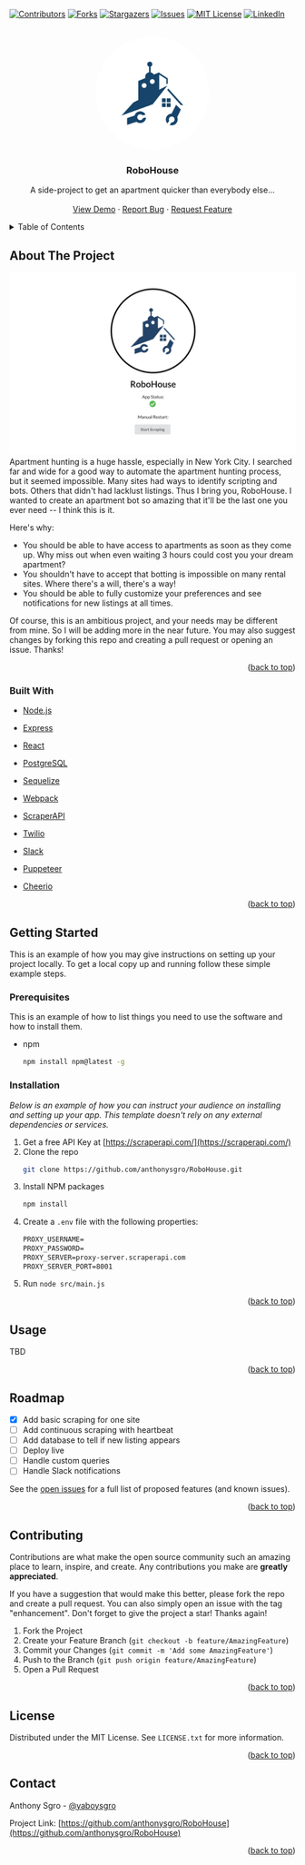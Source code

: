 <div id="top"></div>
<!--
*** Thanks for checking out the Best-README-Template. If you have a suggestion
*** that would make this better, please fork the repo and create a pull request
*** or simply open an issue with the tag "enhancement".
*** Don't forget to give the project a star!
*** Thanks again! Now go create something AMAZING! :D
-->

<!-- PROJECT SHIELDS -->
<!--
*** I'm using markdown "reference style" links for readability.
*** Reference links are enclosed in brackets [ ] instead of parentheses ( ).
*** See the bottom of this document for the declaration of the reference variables
*** for contributors-url, forks-url, etc. This is an optional, concise syntax you may use.
*** https://www.markdownguide.org/basic-syntax/#reference-style-links
-->

[![Contributors][contributors-shield]][contributors-url]
[![Forks][forks-shield]][forks-url]
[![Stargazers][stars-shield]][stars-url]
[![Issues][issues-shield]][issues-url]
[![MIT License][license-shield]][license-url]
[![LinkedIn][linkedin-shield]][linkedin-url]

<!-- PROJECT LOGO -->
<br />
<div align="center">
  <a href="https://github.com/anthonysgro/RoboHouse">
    <img src="public/images/RoboHouseLogoCrop.png" alt="Logo" width="200" height="200" style="border-radius: 200px" >
  </a>

  <h3 align="center">RoboHouse</h3>

  <p align="center">
    A side-project to get an apartment quicker than everybody else...
    <br />
    <br />
    <a href="https://github.com/anthonysgro/RoboHouse">View Demo</a>
    ·
    <a href="https://github.com/anthonysgro/RoboHouse/issues">Report Bug</a>
    ·
    <a href="https://github.com/anthonysgro/RoboHouse/issues">Request Feature</a>
  </p>
</div>

<!-- TABLE OF CONTENTS -->
<details>
  <summary>Table of Contents</summary>
  <ol>
    <li>
      <a href="#about-the-project">About The Project</a>
      <ul>
        <li><a href="#built-with">Built With</a></li>
      </ul>
    </li>
    <li>
      <a href="#getting-started">Getting Started</a>
      <ul>
        <li><a href="#prerequisites">Prerequisites</a></li>
        <li><a href="#installation">Installation</a></li>
      </ul>
    </li>
    <li><a href="#usage">Usage</a></li>
    <li><a href="#roadmap">Roadmap</a></li>
    <li><a href="#contributing">Contributing</a></li>
    <li><a href="#license">License</a></li>
    <li><a href="#contact">Contact</a></li>
  </ol>
</details>

<!-- ABOUT THE PROJECT -->

## About The Project

[![Product Name Screen Shot][product-screenshot]](https://example.com)
Apartment hunting is a huge hassle, especially in New York City. I searched far and wide for a good way to automate the apartment hunting process, but it seemed impossible. Many sites had ways to identify scripting and bots. Others that didn't had lacklust listings. Thus I bring you, RoboHouse. I wanted to create an apartment bot so amazing that it'll be the last one you ever need -- I think this is it.

Here's why:

-   You should be able to have access to apartments as soon as they come up. Why miss out when even waiting 3 hours could cost you your dream apartment?
-   You shouldn't have to accept that botting is impossible on many rental sites. Where there's a will, there's a way!
-   You should be able to fully customize your preferences and see notifications for new listings at all times.

Of course, this is an ambitious project, and your needs may be different from mine. So I will be adding more in the near future. You may also suggest changes by forking this repo and creating a pull request or opening an issue. Thanks!

<p align="right">(<a href="#top">back to top</a>)</p>

### Built With

-   [Node.js](https://nodejs.org/en/)
-   [Express](https://expressjs.com/)
-   [React](https://reactjs.org/)
-   [PostgreSQL](https://www.postgresql.org/)
-   [Sequelize](https://sequelize.org/)
-   [Webpack](https://webpack.js.org/)

-   [ScraperAPI](https://www.scraperapi.com/)
-   [Twilio](https://www.twilio.com/)
-   [Slack](https://www.slack.com/)

-   [Puppeteer](https://pptr.dev/)
-   [Cheerio](https://www.npmjs.com/package/cheerio)

<p align="right">(<a href="#top">back to top</a>)</p>

<!-- GETTING STARTED -->

## Getting Started

This is an example of how you may give instructions on setting up your project locally.
To get a local copy up and running follow these simple example steps.

### Prerequisites

This is an example of how to list things you need to use the software and how to install them.

-   npm
    ```sh
    npm install npm@latest -g
    ```

### Installation

_Below is an example of how you can instruct your audience on installing and setting up your app. This template doesn't rely on any external dependencies or services._

1. Get a free API Key at [https://scraperapi.com/](https://scraperapi.com/)
2. Clone the repo
    ```sh
    git clone https://github.com/anthonysgro/RoboHouse.git
    ```
3. Install NPM packages
    ```sh
    npm install
    ```
4. Create a `.env` file with the following properties:
    ```
    PROXY_USERNAME=
    PROXY_PASSWORD=
    PROXY_SERVER=proxy-server.scraperapi.com
    PROXY_SERVER_PORT=8001
    ```
5. Run `node src/main.js`

<p align="right">(<a href="#top">back to top</a>)</p>

<!-- USAGE EXAMPLES -->

## Usage

TBD

<!-- Use this space to show useful examples of how a project can be used. Additional screenshots, code examples and demos work well in this space. You may also link to more resources. -->

<!-- _For more examples, please refer to the [Documentation](https://example.com)_ -->

<p align="right">(<a href="#top">back to top</a>)</p>

<!-- ROADMAP -->

## Roadmap

-   [x] Add basic scraping for one site
-   [ ] Add continuous scraping with heartbeat
-   [ ] Add database to tell if new listing appears
-   [ ] Deploy live
-   [ ] Handle custom queries
-   [ ] Handle Slack notifications

See the [open issues](https://github.com/anthonysgro/RoboHouse/issues) for a full list of proposed features (and known issues).

<p align="right">(<a href="#top">back to top</a>)</p>

<!-- CONTRIBUTING -->

## Contributing

Contributions are what make the open source community such an amazing place to learn, inspire, and create. Any contributions you make are **greatly appreciated**.

If you have a suggestion that would make this better, please fork the repo and create a pull request. You can also simply open an issue with the tag "enhancement".
Don't forget to give the project a star! Thanks again!

1. Fork the Project
2. Create your Feature Branch (`git checkout -b feature/AmazingFeature`)
3. Commit your Changes (`git commit -m 'Add some AmazingFeature'`)
4. Push to the Branch (`git push origin feature/AmazingFeature`)
5. Open a Pull Request

<p align="right">(<a href="#top">back to top</a>)</p>

<!-- LICENSE -->

## License

Distributed under the MIT License. See `LICENSE.txt` for more information.

<p align="right">(<a href="#top">back to top</a>)</p>

<!-- CONTACT -->

## Contact

Anthony Sgro - [@yaboysgro](https://twitter.com/yaboysgro)

Project Link: [https://github.com/anthonysgro/RoboHouse](https://github.com/anthonysgro/RoboHouse)

<p align="right">(<a href="#top">back to top</a>)</p>

<!-- MARKDOWN LINKS & IMAGES -->
<!-- https://www.markdownguide.org/basic-syntax/#reference-style-links -->

[contributors-shield]: https://img.shields.io/github/contributors/anthonysgro/RoboHouse.svg?style=for-the-badge
[contributors-url]: https://github.com/anthonysgro/RoboHouse/graphs/contributors
[forks-shield]: https://img.shields.io/github/forks/anthonysgro/RoboHouse.svg?style=for-the-badge
[forks-url]: https://github.com/anthonysgro/RoboHouse/network/members
[stars-shield]: https://img.shields.io/github/stars/anthonysgro/RoboHouse.svg?style=for-the-badge
[stars-url]: https://github.com/anthonysgro/RoboHouse/stargazers
[issues-shield]: https://img.shields.io/github/issues/anthonysgro/RoboHouse.svg?style=for-the-badge
[issues-url]: https://github.com/anthonysgro/RoboHouse/issues
[license-shield]: https://img.shields.io/github/license/anthonysgro/RoboHouse.svg?style=for-the-badge
[license-url]: https://github.com/anthonysgro/RoboHouse/blob/main/LICENSE.txt
[linkedin-shield]: https://img.shields.io/badge/-LinkedIn-black.svg?style=for-the-badge&logo=linkedin&colorB=555
[linkedin-url]: https://linkedin.com/in/sgro
[product-screenshot]: public/assets/screenshot.png
